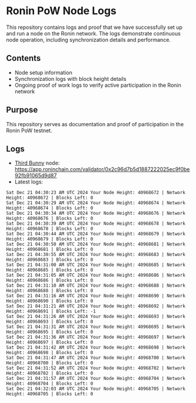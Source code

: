# Ronin PoW Node Logs

This repository contains logs and proof that we have successfully set up and run a node on the Ronin network. The logs demonstrate continuous node operation, including synchronization details and performance.

## Contents

- Node setup information
- Synchronization logs with block height details
- Ongoing proof of work logs to verify active participation in the Ronin network

## Purpose

This repository serves as documentation and proof of participation in the Ronin PoW testnet.

## Logs

- [Third Bunny](https://thirdbunny.xyz/) node: https://app.roninchain.com/validator/0x2c96d7b5d1887222025ec9f0be92fb91065d9d87
- Latest logs:
```
Sat Dec 21 04:30:23 AM UTC 2024 Your Node Height: 40968672 | Network Height: 40968672 | Blocks Left: 0
Sat Dec 21 04:30:29 AM UTC 2024 Your Node Height: 40968674 | Network Height: 40968674 | Blocks Left: 0
Sat Dec 21 04:30:34 AM UTC 2024 Your Node Height: 40968676 | Network Height: 40968676 | Blocks Left: 0
Sat Dec 21 04:30:39 AM UTC 2024 Your Node Height: 40968678 | Network Height: 40968678 | Blocks Left: 0
Sat Dec 21 04:30:44 AM UTC 2024 Your Node Height: 40968679 | Network Height: 40968679 | Blocks Left: 0
Sat Dec 21 04:30:50 AM UTC 2024 Your Node Height: 40968681 | Network Height: 40968681 | Blocks Left: 0
Sat Dec 21 04:30:55 AM UTC 2024 Your Node Height: 40968683 | Network Height: 40968683 | Blocks Left: 0
Sat Dec 21 04:31:00 AM UTC 2024 Your Node Height: 40968685 | Network Height: 40968685 | Blocks Left: 0
Sat Dec 21 04:31:05 AM UTC 2024 Your Node Height: 40968686 | Network Height: 40968686 | Blocks Left: 0
Sat Dec 21 04:31:10 AM UTC 2024 Your Node Height: 40968688 | Network Height: 40968688 | Blocks Left: 0
Sat Dec 21 04:31:16 AM UTC 2024 Your Node Height: 40968690 | Network Height: 40968690 | Blocks Left: 0
Sat Dec 21 04:31:21 AM UTC 2024 Your Node Height: 40968692 | Network Height: 40968691 | Blocks Left: -1
Sat Dec 21 04:31:26 AM UTC 2024 Your Node Height: 40968693 | Network Height: 40968693 | Blocks Left: 0
Sat Dec 21 04:31:31 AM UTC 2024 Your Node Height: 40968695 | Network Height: 40968695 | Blocks Left: 0
Sat Dec 21 04:31:36 AM UTC 2024 Your Node Height: 40968697 | Network Height: 40968697 | Blocks Left: 0
Sat Dec 21 04:31:42 AM UTC 2024 Your Node Height: 40968698 | Network Height: 40968698 | Blocks Left: 0
Sat Dec 21 04:31:47 AM UTC 2024 Your Node Height: 40968700 | Network Height: 40968700 | Blocks Left: 0
Sat Dec 21 04:31:52 AM UTC 2024 Your Node Height: 40968702 | Network Height: 40968702 | Blocks Left: 0
Sat Dec 21 04:31:57 AM UTC 2024 Your Node Height: 40968704 | Network Height: 40968704 | Blocks Left: 0
Sat Dec 21 04:32:03 AM UTC 2024 Your Node Height: 40968705 | Network Height: 40968705 | Blocks Left: 0
```
